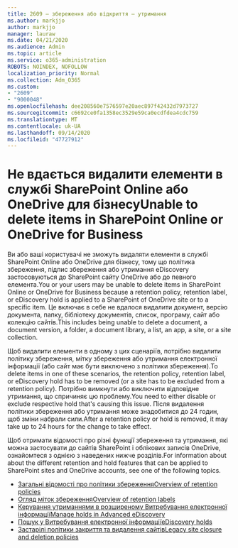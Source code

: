 ```yaml
---
title: 2609 – збереження або відкриття – утримання
ms.author: markjjo
author: markjjo
manager: lauraw
ms.date: 04/21/2020
ms.audience: Admin
ms.topic: article
ms.service: o365-administration
ROBOTS: NOINDEX, NOFOLLOW
localization_priority: Normal
ms.collection: Adm_O365
ms.custom:
- "2609"
- "9000048"
ms.openlocfilehash: dee208560e7576597e20aec897f42432d7973727
ms.sourcegitcommit: c6692ce0fa1358ec3529e59ca0ecdfdea4cdc759
ms.translationtype: MT
ms.contentlocale: uk-UA
ms.lasthandoff: 09/14/2020
ms.locfileid: "47727912"
---
```

# <a name="unable-to-delete-items-in-sharepoint-online-or-onedrive-for-business"></a><span data-ttu-id="3675d-102">Не вдається видалити елементи в службі SharePoint Online або OneDrive для бізнесу</span><span class="sxs-lookup"><span data-stu-id="3675d-102">Unable to delete items in SharePoint Online or OneDrive for Business</span></span>

<span data-ttu-id="3675d-103">Ви або ваші користувачі не зможуть видаляти елементи в службі SharePoint Online або OneDrive для бізнесу, тому що політика збереження, підпис збереження або утримання eDiscovery застосовуються до SharePoint сайту OneDrive або до певного елемента.</span><span class="sxs-lookup"><span data-stu-id="3675d-103">You or your users may be unable to delete items in SharePoint Online or OneDrive for Business because a retention policy, retention label, or eDiscovery hold is applied to a SharePoint of OneDrive site or to a specific item.</span></span> <span data-ttu-id="3675d-104">Це включає в себе не вдалося видалити документ, версію документа, папку, бібліотеку документів, список, програму, сайт або колекцію сайтів.</span><span class="sxs-lookup"><span data-stu-id="3675d-104">This includes being unable to delete a document, a document version, a folder, a document library, a list, an app, a site, or a site collection.</span></span> 

<span data-ttu-id="3675d-105">Щоб видалити елементи в одному з цих сценаріїв, потрібно видалити політику збереження, мітку збереження або утримання електронної інформації (або сайт має бути виключено з політики збереження).</span><span class="sxs-lookup"><span data-stu-id="3675d-105">To delete items in one of these scenarios, the retention policy, retention label, or eDiscovery hold has to be removed (or a site has to be excluded from a retention policy).</span></span> <span data-ttu-id="3675d-106">Потрібно вимкнути або виключити відповідне утримання, що спричиняє цю проблему.</span><span class="sxs-lookup"><span data-stu-id="3675d-106">You need to either disable or exclude respective hold that's causing this issue.</span></span> <span data-ttu-id="3675d-107">Після видалення політики збереження або утримання може знадобитися до 24 годин, щоб зміни набрали сили.</span><span class="sxs-lookup"><span data-stu-id="3675d-107">After a retention policy or hold is removed, it may take up to 24 hours for the change to take effect.</span></span> 

<span data-ttu-id="3675d-108">Щоб отримати відомості про різні функції збереження та утримання, які можна застосувати до сайтів SharePoint і облікових записів OneDrive, ознайомтеся з однією з наведених нижче розділів.</span><span class="sxs-lookup"><span data-stu-id="3675d-108">For information about about the different retention and hold features that can be applied to SharePoint sites and OneDrive accounts, see one of the following topics.</span></span>

- [<span data-ttu-id="3675d-109">Загальні відомості про політики збереження</span><span class="sxs-lookup"><span data-stu-id="3675d-109">Overview of retention policies</span></span>](https://docs.microsoft.com/microsoft-365/compliance/retention-policies)
- [<span data-ttu-id="3675d-110">Огляд міток збереження</span><span class="sxs-lookup"><span data-stu-id="3675d-110">Overview of retention labels</span></span>](https://docs.microsoft.com/microsoft-365/compliance/labels)
- [<span data-ttu-id="3675d-111">Керування утриманнями в розширеному Витребування електронної інформації</span><span class="sxs-lookup"><span data-stu-id="3675d-111">Manage holds in Advanced eDiscovery</span></span>](https://docs.microsoft.com/microsoft-365/compliance/managing-holds)
- [<span data-ttu-id="3675d-112">Пошук у Витребування електронної інформації</span><span class="sxs-lookup"><span data-stu-id="3675d-112">eDiscovery holds</span></span>](https://docs.microsoft.com/microsoft-365/compliance/ediscovery-cases#step-4-place-content-locations-on-hold)
- [<span data-ttu-id="3675d-113">Застарілі політики закриття та видалення сайтів</span><span class="sxs-lookup"><span data-stu-id="3675d-113">Legacy site closure and deletion policies</span></span>](https://support.office.com/article/Use-policies-for-site-closure-and-deletion-A8280D82-27FD-48C5-9ADF-8A5431208BA5)